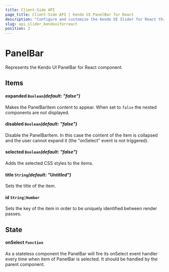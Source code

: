 ```yaml
---
title: Client-Side API
page_title: Client-Side API | Kendo UI PanelBar for React
description: "Configure and customize the Kendo UI Slider for React through its client-side API reference."
slug: api_slider_kendouiforreact
position: 2
---
```


# PanelBar

Represents the Kendo UI PanelBar for React component.

## Items

#### expanded `Boolean`*(default: "false")*

Makes the PanelBarItem content to appear. When set to `false` the nested components are not displayed.

#### disabled `Boolean`*(default: "false")*

Disable the PanelBarItem. In this case the content of the item is collapsed and the user cannot expand it (the "onSelect" event is not triggered).

#### selected `Boolean`*(default: "false")*

Adds the selected CSS styles to the items.

#### title `String`*(default: "Untitled")*

Sets the title of the item.

#### id `String|Number`

Sets the key of the item in order to be uniquely identified between render passes. 

## State

#### onSelect `Function`

As a stateless component the PanelBar will fire its onSelect event handler every time when item of PanelBar is selected. It should be handled by the parent component.
